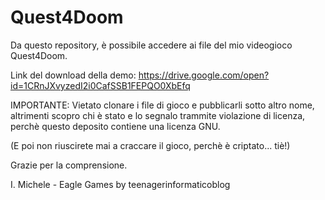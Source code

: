 # Quest4Doom
Da questo repository, è possibile accedere
ai file del mio videogioco Quest4Doom.

Link del download della demo:   https://drive.google.com/open?id=1CRnJXvyzedI2i0CafSSB1FEPQO0XbEfq

IMPORTANTE: Vietato clonare i file di gioco e pubblicarli sotto altro nome,
altrimenti scopro chi è stato e lo segnalo trammite violazione di licenza,
perchè questo deposito contiene una licenza GNU.

(E poi non riuscirete mai a craccare il gioco, perchè è criptato... tiè!)


Grazie per la comprensione.

I. Michele - Eagle Games by teenagerinformaticoblog
